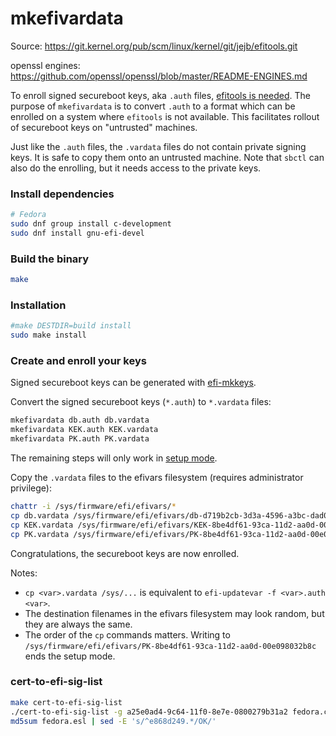 # mkefivardata

Source: https://git.kernel.org/pub/scm/linux/kernel/git/jejb/efitools.git

openssl engines: https://github.com/openssl/openssl/blob/master/README-ENGINES.md

To enroll signed secureboot keys, aka `.auth` files, [efitools is needed](https://github.com/Foxboron/sbctl/issues/434). The purpose of `mkefivardata` is to convert  `.auth` to a format which can be enrolled on a system where `efitools` is not available. This facilitates rollout of secureboot keys on "untrusted" machines.

Just like the `.auth` files, the `.vardata` files do not contain private signing keys. It is safe to copy them onto an untrusted machine. Note that `sbctl` can also do the enrolling, but it needs access to the private keys.

### Install dependencies

```sh
# Fedora
sudo dnf group install c-development
sudo dnf install gnu-efi-devel
```

### Build the binary

```sh
make
```

### Installation

```sh
#make DESTDIR=build install
sudo make install
```

### Create and enroll your keys

Signed secureboot keys can be generated with [efi-mkkeys](https://github.com/jirutka/efi-mkkeys).

Convert the signed secureboot keys (`*.auth`) to `*.vardata` files:

```sh
mkefivardata db.auth db.vardata
mkefivardata KEK.auth KEK.vardata
mkefivardata PK.auth PK.vardata
```

The remaining steps will only work in [setup mode](https://wiki.archlinux.org/title/Unified_Extensible_Firmware_Interface/Secure_Boot).

Copy the `.vardata` files to the efivars filesystem (requires administrator privilege):

```sh
chattr -i /sys/firmware/efi/efivars/*
cp db.vardata /sys/firmware/efi/efivars/db-d719b2cb-3d3a-4596-a3bc-dad00e67656f
cp KEK.vardata /sys/firmware/efi/efivars/KEK-8be4df61-93ca-11d2-aa0d-00e098032b8c
cp PK.vardata /sys/firmware/efi/efivars/PK-8be4df61-93ca-11d2-aa0d-00e098032b8c
```

Congratulations, the secureboot keys are now enrolled.

Notes:

* `cp <var>.vardata /sys/...` is equivalent to `efi-updatevar -f <var>.auth <var>`.
* The destination filenames in the efivars filesystem may look random, but they are always the same.
* The order of the `cp` commands matters. Writing to `/sys/firmware/efi/efivars/PK-8be4df61-93ca-11d2-aa0d-00e098032b8c` ends the setup mode.

### cert-to-efi-sig-list

```sh
make cert-to-efi-sig-list
./cert-to-efi-sig-list -g a25e0ad4-9c64-11f0-8e7e-0800279b31a2 fedora.crt fedora.esl
md5sum fedora.esl | sed -E 's/^e868d249.*/OK/'
```
